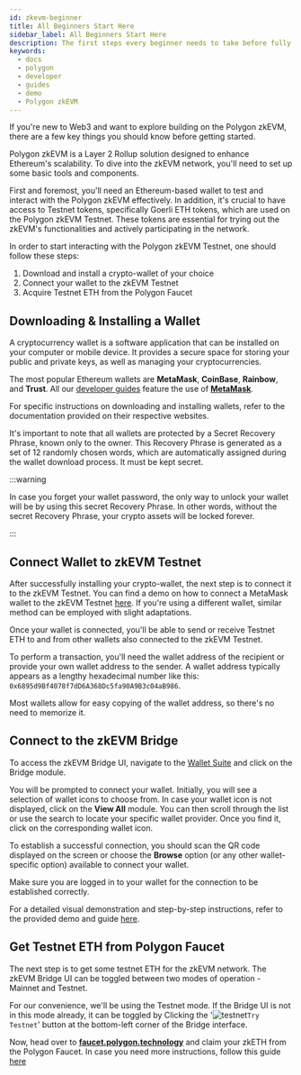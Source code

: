 ```yaml
---
id: zkevm-beginner
title: All Beginners Start Here
sidebar_label: All Beginners Start Here
description: The first steps every beginner needs to take before fully participating in the Polygon zkEVM Testnet.
keywords:
  - docs
  - polygon
  - developer
  - guides
  - demo
  - Polygon zkEVM
---
```


If you're new to Web3 and want to explore building on the Polygon zkEVM, there are a few key things you should know before getting started.

Polygon zkEVM is a Layer 2 Rollup solution designed to enhance Ethereum's scalability. To dive into the zkEVM network, you'll need to set up some basic tools and components.

First and foremost, you'll need an Ethereum-based wallet to test and interact with the Polygon zkEVM effectively. In addition, it's crucial to have access to Testnet tokens, specifically Goerli ETH tokens, which are used on the Polygon zkEVM Testnet. These tokens are essential for trying out the zkEVM's functionalities and actively participating in the network.

In order to start interacting with the Polygon zkEVM Testnet, one should follow these steps:

1. Download and install a crypto-wallet of your choice
2. Connect your wallet to the zkEVM Testnet
3. Acquire Testnet ETH from the Polygon Faucet

## Downloading & Installing a Wallet

A cryptocurrency wallet is a software application that can be installed on your computer or mobile device. It provides a secure space for storing your public and private keys, as well as managing your cryptocurrencies.

The most popular Ethereum wallets are **MetaMask**, **CoinBase**, **Rainbow**, and **Trust**. All our [developer guides](https://zkevm.polygon.technology/docs/develop) feature the use of [**MetaMask**](https://metamask.io/).

For specific instructions on downloading and installing wallets, refer to the documentation provided on their respective websites.

It's important to note that all wallets are protected by a Secret Recovery Phrase, known only to the owner. This Recovery Phrase is generated as a set of 12 randomly chosen words, which are automatically assigned during the wallet download process. It must be kept secret.

:::warning

In case you forget your wallet password, the only way to unlock your wallet will be by using this secret Recovery Phrase. In other words, without the secret Recovery Phrase, your crypto assets will be locked forever. 

:::

## Connect Wallet to zkEVM Testnet

After successfully installing your crypto-wallet, the next step is to connect it to the zkEVM Testnet. You can find a demo on how to connect a MetaMask wallet to the zkEVM Testnet [here](/develop.md). If you're using a different wallet, similar method can be employed with slight adaptations.

Once your wallet is connected, you'll be able to send or receive Testnet ETH to and from other wallets also connected to the zkEVM Testnet.

To perform a transaction, you'll need the wallet address of the recipient or provide your own wallet address to the sender. A wallet address typically appears as a lengthy hexadecimal number like this: `0x6895d9Bf4078f7dD6A368Dc5fa90A9B3c04aB986`.

Most wallets allow for easy copying of the wallet address, so there's no need to memorize it.

## Connect to the zkEVM Bridge

To access the zkEVM Bridge UI, navigate to the [Wallet Suite](https://wallet.polygon.technology/) and click on the Bridge module.

You will be prompted to connect your wallet. Initially, you will see a selection of wallet icons to choose from. In case your wallet icon is not displayed, click on the **View All** module. You can then scroll through the list or use the search to locate your specific wallet provider. Once you find it, click on the corresponding wallet icon.

To establish a successful connection, you should scan the QR code displayed on the screen or choose the **Browse** option (or any other wallet-specific option) available to connect your wallet.

Make sure you are logged in to your wallet for the connection to be established correctly.

For a detailed visual demonstration and step-by-step instructions, refer to the provided demo and guide [here](/bridge-to-zkevm.md).

## Get Testnet ETH from Polygon Faucet

The next step is to get some testnet ETH for the zkEVM network. The zkEVM Bridge UI can be toggled between two modes of operation - Mainnet and Testnet.

For our convenience, we'll be using the Testnet mode. If the Bridge UI is not in this mode already, it can be toggled by Clicking the '![testnet](https://wallet.polygon.technology/assets/img/sidebar/testnet.svg)`Try Testnet`' button at the bottom-left corner of the Bridge interface.

Now, head over to [**faucet.polygon.technology**](https://faucet.polygon.technology/) and claim your zkETH from the Polygon Faucet. In case you need more instructions, follow this guide [here](zkevm-faucet.md)
